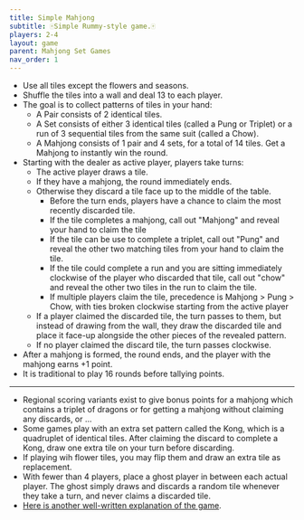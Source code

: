 ```yaml
---
title: Simple Mahjong
subtitle: 🀄Simple Rummy-style game.🀄
players: 2-4
layout: game
parent: Mahjong Set Games
nav_order: 1
---
```



- Use all tiles except the flowers and seasons.
- Shuffle the tiles into a wall and deal 13 to each player.
- The goal is to collect patterns of tiles in your hand:
    - A Pair consists of 2 identical tiles.
    - A Set consists of either 3 identical tiles (called a Pung or Triplet) or a run of 3 sequential tiles from the same suit (called a Chow).
    - A Mahjong consists of 1 pair and 4 sets, for a total of 14 tiles. Get a Mahjong to instantly win the round.
- Starting with the dealer as active player, players take turns:
    - The active player draws a tile.
    - If they have a mahjong, the round immediately ends.
    - Otherwise they discard a tile face up to the middle of the table.
        - Before the turn ends, players have a chance to claim the most recently discarded tile.
        - If the tile completes a mahjong, call out "Mahjong" and reveal your hand to claim the tile
        - If the tile can be use to complete a triplet, call out "Pung" and reveal the other two matching tiles from your hand to claim the tile.
        - If the tile could complete a run and you are sitting immediately clockwise of the player who discarded that tile, call out "chow" and reveal the other two tiles in the run to claim the tile.
        - If multiple players claim the tile, precedence is Mahjong > Pung > Chow, with ties broken clockwise starting from the active player
    - If a player claimed the discarded tile, the turn passes to them, but instead of drawing from the wall, they draw the discarded tile and place it face-up alongside the other pieces of the revealed pattern.
    - If no player claimed the discard tile, the turn passes clockwise.
- After a mahjong is formed, the round ends, and the player with the mahjong earns +1 point.
- It is traditional to play 16 rounds before tallying points.

---

- Regional scoring variants exist to give bonus points for a mahjong which contains a triplet of dragons or for getting a mahjong without claiming any discards, or ...
- Some games play with an extra set pattern called the Kong, which is a quadruplet of identical tiles. After claiming the discard to complete a Kong, draw one extra tile on your turn before discarding.
- If playing wih flower tiles, you may flip them and draw an extra tile as replacement.
- With fewer than 4 players, place a ghost player in between each actual player. The ghost simply draws and discards a random tile whenever they take a turn, and never claims a discarded tile.
- [Here is another well-written explanation of the game](http://www.zj-mahjong.info/book_en/App%20C%20-%20Mahjong%20Rules.html).


